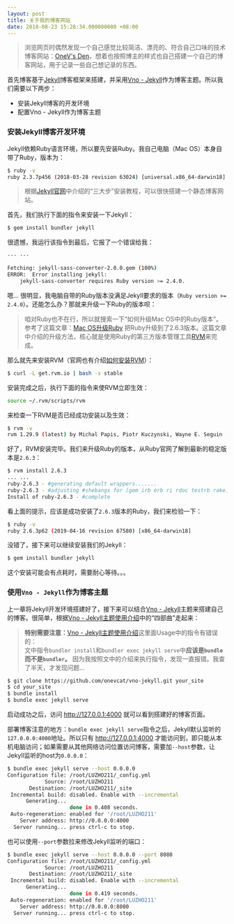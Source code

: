 ```yaml
---
layout: post
title: 关于我的博客网站
date: 2018-08-23 15:28:34.000000000 +08:00
---
```


>浏览网页时偶然发现一个自己感觉比较简洁、漂亮的、符合自己口味的技术博客网站：[OneV's Den](https://onevcat.com/)，想着也按照博主的样式也自己搭建一个自己的博客网站，用于记录一些自己想记录的东西。

首先博客基于[Jekyll](https://jekyllrb.com/)博客框架来搭建，并采用[Vno - Jekyll](https://github.com/onevcat/vno-jekyll)作为博客主题。所以我们需要以下两步：

- 安装Jekyll博客的开发环境
- 配置Vno - Jekyll作为博客主题

### 安装Jekyll博客开发环境
Jekyll依赖Ruby语言环境，所以要先安装Ruby。我自己电脑（Mac OS）本身自带了Ruby，版本为：

```bash
$ ruby -v
ruby 2.3.7p456 (2018-03-28 revision 63024) [universal.x86_64-darwin18]
```

>根据[Jekyll官网](https://jekyllrb.com/)中介绍的“三大步”安装教程，可以很快搭建一个静态博客网站。

首先，我们执行下面的指令来安装一下Jekyll：

```bash
$ gem install bundler jekyll
```

很遗憾，我运行该指令到最后，它报了一个错误给我：

```bash
··· ···

Fetching: jekyll-sass-converter-2.0.0.gem (100%)
ERROR:  Error installing jekyll:
	jekyll-sass-converter requires Ruby version >= 2.4.0.
```

嗯... 很明显，我电脑自带的Ruby版本没满足Jekyll要求的版本（`Ruby version >= 2.4.0`）。还能怎么办？那就来升级一下Ruby的版本呗：

>咱对Ruby也不在行，所以就搜索一下“如何升级Mac OS中的Ruby版本”。参考了这篇文章：[Mac OS升级Ruby](https://www.jianshu.com/p/a575aff064e3) 把Ruby升级到了2.6.3版本。这篇文章中介绍的升级方法，核心就是使用Ruby的第三方版本管理工具[RVM](http://rvm.io/)来完成。

那么就先来安装RVM（官网也有介绍[如何安装RVM](http://rvm.io/)）：

```bash
$ curl -L get.rvm.io | bash -s stable
```

安装完成之后，执行下面的指令来使RVM立即生效：

```bash
source ~/.rvm/scripts/rvm
```

来检查一下RVM是否已经成功安装以及生效：

```bash
$ rvm -v
rvm 1.29.9 (latest) by Michal Papis, Piotr Kuczynski, Wayne E. Seguin [https://rvm.io]
```

好了，RVM安装完毕。我们来升级Ruby的版本，从Ruby官网了解到最新的稳定版本是`2.6.3`：
```bash
$ rvm install 2.6.3
... ...
ruby-2.6.3 - #generating default wrappers.......
ruby-2.6.3 - #adjusting #shebangs for (gem irb erb ri rdoc testrb rake).
Install of ruby-2.6.3 - #complete
```

看上面的提示，应该是成功安装了`2.6.3`版本的Ruby，我们来检验一下：

```bash
$ ruby -v
ruby 2.6.3p62 (2019-04-16 revision 67580) [x86_64-darwin18]
```

没错了，接下来可以继续安装我们的Jekyll：
                           
```bash
$ gem install bundler jekyll
```

这个安装可能会有点耗时，需要耐心等待。。。

### 使用`Vno - Jekyll`作为博客主题

上一章将Jekyll开发环境搭建好了，接下来可以结合[Vno - Jekyll](https://github.com/onevcat/vno-jekyll)主题来搭建自己的博客。很简单，根据[Vno - Jekyll主题使用介绍](https://vno.onevcat.com/2016/02/hello-world-vno/)中的“四部曲”走起来：

>**特别需要注意：**[Vno - Jekyll主题使用介绍](https://vno.onevcat.com/2016/02/hello-world-vno/)这里面Usage中的指令有错误的：<br />
>文中指令`bundler install`和`bundler exec jekyll serve`中**应该是`bundle`而不是`bundler`。** 因为我按照文中的介绍来执行指令，发现一直报错。我查了半天，才发现问题...

```bash
$ git clone https://github.com/onevcat/vno-jekyll.git your_site
$ cd your_site
$ bundle install
$ bundle exec jekyll serve
```

启动成功之后，访问 <a href="http://127.0.0.1:4000" target="_blank">http://127.0.0.1:4000</a> 就可以看到搭建好的博客页面。

<a>部署博客注意的地方：`bundle exec jekyll serve`指令之后，Jekyll默认监听的`127.0.0.0:4000`地址。所以只有 http://127.0.0.1:4000 才能访问到，即只能从本机电脑访问；如果需要从其他网络访问位置访问博客，需要加`--host`参数，让Jekyll监听的host为`0.0.0.0`：</a>

```bash
$ bundle exec jekyll serve --host 0.0.0.0
Configuration file: /root/LUZHO211/_config.yml
            Source: /root/LUZHO211
       Destination: /root/LUZHO211/_site
 Incremental build: disabled. Enable with --incremental
      Generating...
                    done in 0.408 seconds.
 Auto-regeneration: enabled for '/root/LUZHO211'
    Server address: http://0.0.0.0:4000
  Server running... press ctrl-c to stop.
```

<a>也可以使用`--port`参数拉来修改Jekyll监听的端口：</a>

```bash
$ bundle exec jekyll serve --host 0.0.0.0 --port 8080
Configuration file: /root/LUZHO211/_config.yml
            Source: /root/LUZHO211
       Destination: /root/LUZHO211/_site
 Incremental build: disabled. Enable with --incremental
      Generating...
                    done in 0.419 seconds.
 Auto-regeneration: enabled for '/root/LUZHO211'
    Server address: http://0.0.0.0:8080
  Server running... press ctrl-c to stop.
```






